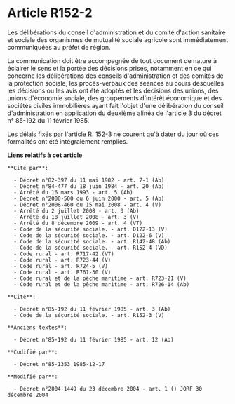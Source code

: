 # Article R152-2

Les délibérations du conseil d'administration et du comité d'action sanitaire et sociale des organismes de mutualité sociale
agricole sont immédiatement communiquées au préfet de région. 

La communication doit être accompagnée de tout document de nature à éclairer le sens et la portée des décisions prises,
notamment en ce qui concerne les délibérations des conseils d'administration et des comités de la protection sociale, les
procès-verbaux des séances au cours desquelles les décisions ou les avis ont été adoptés et les décisions des unions, des
unions d'économie sociale, des groupements d'intérêt économique et des sociétés civiles immobilières ayant fait l'objet d'une
délibération du conseil d'administration en application du deuxième alinéa de l'article 3 du décret n° 85-192 du 11 février
1985.

Les délais fixés par l'article R. 152-3 ne courent qu'à dater du jour où ces formalités ont été intégralement remplies.

**Liens relatifs à cet article**

	**Cité par**:

	  - Décret n°82-397 du 11 mai 1982 - art. 7-1 (Ab)
	  - Décret n°84-477 du 18 juin 1984 - art. 20 (Ab)
	  - Arrêté du 16 mars 1993 - art. 5 (Ab)
	  - Décret n°2000-500 du 6 juin 2000 - art. 5 (Ab)
	  - Décret n°2008-460 du 15 mai 2008 - art. 4 (V)
	  - Arrêté du 2 juillet 2008 - art. 3 (Ab)
	  - Arrêté du 18 juillet 2008 - art. 3 (V)
	  - Arrêté du 8 décembre 2009 - art. 4 (VT)
	  - Code de la sécurité sociale. - art. D122-13 (V)
	  - Code de la sécurité sociale. - art. D122-6 (V)
	  - Code de la sécurité sociale. - art. R142-48 (Ab)
	  - Code de la sécurité sociale. - art. R152-4 (VD)
	  - Code rural - art. R717-42 (VT)
	  - Code rural - art. R723-44 (V)
	  - Code rural - art. R724-5 (V)
	  - Code rural - art. R761-30 (V)
	  - Code rural et de la pêche maritime - art. R723-21 (V)
	  - Code rural et de la pêche maritime - art. R726-14 (Ab)

	**Cite**:

	  - Décret n°85-192 du 11 février 1985 - art. 3 (Ab)
	  - Code de la sécurité sociale. - art. R152-3 (V)

	**Anciens textes**:

	  - Décret n°85-192 du 11 février 1985 - art. 12 (Ab)

	**Codifié par**:

	  - Décret n°85-1353 1985-12-17

	**Modifié par**:

	  - Décret n°2004-1449 du 23 décembre 2004 - art. 1 () JORF 30 décembre 2004

